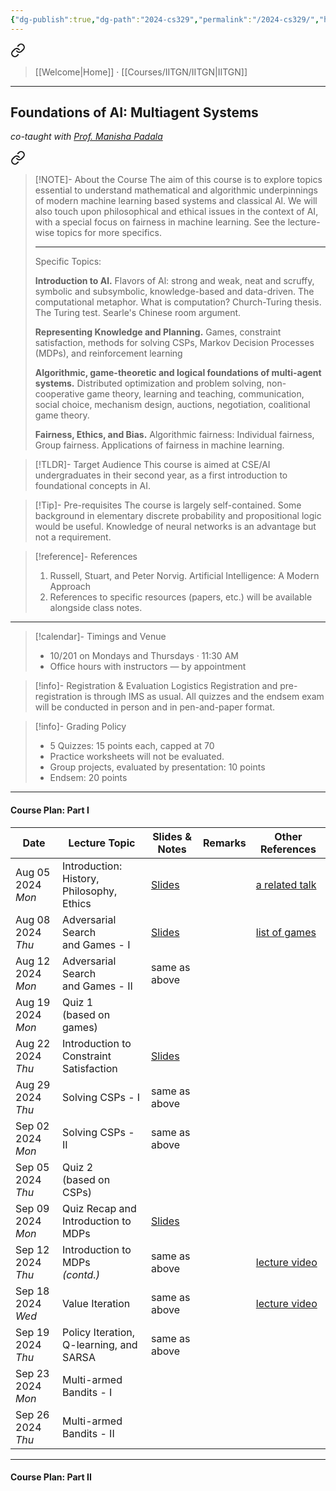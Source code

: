 ```yaml
---
{"dg-publish":true,"dg-path":"2024-cs329","permalink":"/2024-cs329/","hide":true}
---
```



<div class="transclusion internal-embed is-loaded"><a class="markdown-embed-link" href="/menu/" aria-label="Open link"><svg xmlns="http://www.w3.org/2000/svg" width="24" height="24" viewBox="0 0 24 24" fill="none" stroke="currentColor" stroke-width="2" stroke-linecap="round" stroke-linejoin="round" class="svg-icon lucide-link"><path d="M10 13a5 5 0 0 0 7.54.54l3-3a5 5 0 0 0-7.07-7.07l-1.72 1.71"></path><path d="M14 11a5 5 0 0 0-7.54-.54l-3 3a5 5 0 0 0 7.07 7.07l1.71-1.71"></path></svg></a><div class="markdown-embed">




> [[Welcome\|Home]] · [[Courses/IITGN/IITGN\|IITGN]] 
---

</div></div>


## Foundations of AI: Multiagent Systems
_co-taught with [Prof. Manisha Padala](https://iitgn.ac.in/faculty/cse/manisha)_


<div class="transclusion internal-embed is-loaded"><a class="markdown-embed-link" href="/descriptions/cs-329/" aria-label="Open link"><svg xmlns="http://www.w3.org/2000/svg" width="24" height="24" viewBox="0 0 24 24" fill="none" stroke="currentColor" stroke-width="2" stroke-linecap="round" stroke-linejoin="round" class="svg-icon lucide-link"><path d="M10 13a5 5 0 0 0 7.54.54l3-3a5 5 0 0 0-7.07-7.07l-1.72 1.71"></path><path d="M14 11a5 5 0 0 0-7.54-.54l-3 3a5 5 0 0 0 7.07 7.07l1.71-1.71"></path></svg></a><div class="markdown-embed">





> [!NOTE]- About the Course
> The aim of this course is to explore topics essential to understand mathematical and algorithmic underpinnings of modern machine learning based systems and classical Al. We will also touch upon philosophical and ethical issues in the context of AI, with a special focus on fairness in machine learning. See the lecture-wise topics for more specifics.
> 
> ---
> 
> Specific Topics:
> 
> **Introduction to Al.** Flavors of Al: strong and weak, neat and scruffy, symbolic and subsymbolic, knowledge-based and data-driven. The computational metaphor. What is computation? Church-Turing thesis. The Turing test. Searle's Chinese room argument.
> 
> **Representing Knowledge and Planning.** Games, constraint satisfaction, methods for solving CSPs, Markov Decision Processes (MDPs), and reinforcement learning
> 
> **Algorithmic, game-theoretic and logical foundations of multi-agent systems.** Distributed optimization and problem solving, non-cooperative game theory, learning and teaching, communication, social choice, mechanism design, auctions, negotiation, coalitional game theory.
> 
> **Fairness, Ethics, and Bias.** Algorithmic fairness: Individual fairness, Group fairness. Applications of fairness in machine learning.

> [!TLDR]- Target Audience
> This course is aimed at CSE/AI undergraduates in their second year, as a first introduction to foundational concepts in AI.

> [!Tip]- Pre-requisites
> The course is largely self-contained. Some background in elementary discrete probability and propositional logic would be useful. Knowledge of neural networks is an advantage but not a requirement.

> [!reference]- References
> 1. Russell, Stuart, and Peter Norvig. Artificial Intelligence: A Modern Approach
> 2. References to specific resources (papers, etc.) will be available alongside class notes.

---



</div></div>


> [!calendar]- Timings and Venue
> - 10/201 on Mondays and Thursdays · 11:30 AM
> - Office hours with instructors — by appointment

> [!info]- Registration & Evaluation Logistics
> Registration and pre-registration is through IMS as usual. 
> All quizzes and the endsem exam will be conducted in person and in pen-and-paper format.

> [!info]- Grading Policy
> - 5 Quizzes: 15 points each, capped at 70
> - Practice worksheets will not be evaluated.
> - Group projects, evaluated by presentation: 10 points
> - Endsem: 20 points

---
#### Course Plan: Part I

| Date                 | Lecture Topic                                 | Slides & Notes                                               | Remarks | Other References                                              |
| -------------------- | --------------------------------------------- | ------------------------------------------------------------ | ------- | ------------------------------------------------------------- |
| Aug 05 2024<br>_Mon_ | Introduction: <br>History, Philosophy, Ethics | [Slides](https://slides.com/neeldhara/2024-cs329-w1#/)       |         | [a related talk](https://www.youtube.com/watch?v=ryyRNJxo_hs) |
| Aug 08 2024<br>_Thu_ | Adversarial Search <br>and Games - I<br>      | [Slides](https://slides.com/neeldhara/fai-adverserial-games) |         | [list of games](https://kyleburke.info/DB/combGames/)<br>     |
| Aug 12 2024<br>_Mon_ | Adversarial Search <br>and Games - II<br>     | same as above                                                |         |                                                               |
| Aug 19 2024<br>_Mon_ | Quiz 1<br>(based on games)                    |                                                              |         |                                                               |
| Aug 22 2024<br>_Thu_ | Introduction to <br>Constraint Satisfaction   | [Slides](https://slides.com/neeldhara/fai-csps)              |         |                                                               |
| Aug 29 2024<br>_Thu_ | Solving CSPs - I                              | same as above                                                |         |                                                               |
| Sep 02 2024<br>_Mon_ | Solving CSPs - II                             | same as above                                                |         |                                                               |
| Sep 05 2024<br>_Thu_ | Quiz 2<br>(based on CSPs)                     |                                                              |         |                                                               |
| Sep 09 2024<br>_Mon_ | Quiz Recap and <br>Introduction to MDPs       | [Slides](https://slides.com/neeldhara/fai-mdps)              |         |                                                               |
| Sep 12 2024<br>_Thu_ | Introduction to MDPs<br>*(contd.)*            | same as above                                                |         | [lecture video](https://www.youtube.com/watch?v=Oxqwwnm_x0s)  |
| Sep 18 2024<br>_Wed_ | Value Iteration                               | same as above                                                |         | [lecture video](https://www.youtube.com/watch?v=6pBvbLyn6fE)  |
| Sep 19 2024<br>_Thu_ | Policy Iteration, <br>Q-learning, and SARSA   | same as above                                                |         |                                                               |
| Sep 23 2024<br>_Mon_ | Multi-armed Bandits - I                       |                                                              |         |                                                               |
| Sep 26 2024<br>_Thu_ | Multi-armed Bandits - II                      |                                                              |         |                                                               |

---

#### Course Plan: Part II



